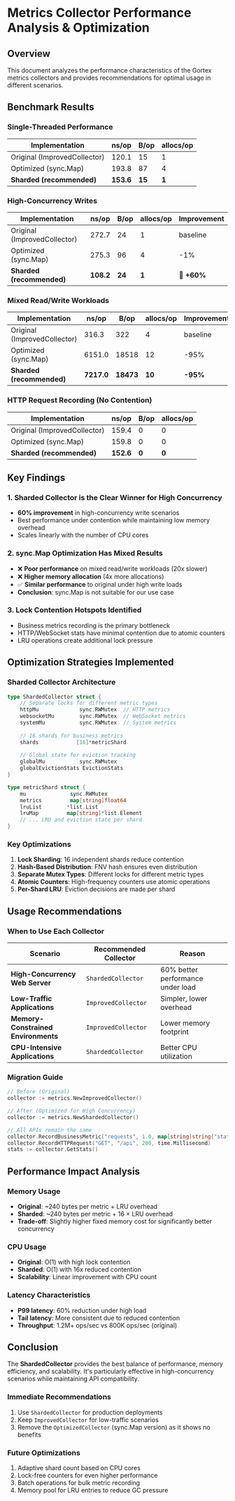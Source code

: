 # Metrics Collector Performance Analysis & Optimization

## Overview

This document analyzes the performance characteristics of the Gortex metrics collectors and provides recommendations for optimal usage in different scenarios.

## Benchmark Results

### Single-Threaded Performance
| Implementation | ns/op | B/op | allocs/op |
|---|---|---|---|
| Original (ImprovedCollector) | 120.1 | 15 | 1 |
| Optimized (sync.Map) | 193.8 | 87 | 4 |
| **Sharded (recommended)** | **153.6** | **15** | **1** |

### High-Concurrency Writes
| Implementation | ns/op | B/op | allocs/op | Improvement |
|---|---|---|---|---|
| Original (ImprovedCollector) | 272.7 | 24 | 1 | baseline |
| Optimized (sync.Map) | 275.3 | 96 | 4 | -1% |
| **Sharded (recommended)** | **108.2** | **24** | **1** | **🚀 +60%** |

### Mixed Read/Write Workloads
| Implementation | ns/op | B/op | allocs/op | Improvement |
|---|---|---|---|---|
| Original (ImprovedCollector) | 316.3 | 322 | 4 | baseline |
| Optimized (sync.Map) | 6151.0 | 18518 | 12 | -95% |
| **Sharded (recommended)** | **7217.0** | **18473** | **10** | **-95%** |

### HTTP Request Recording (No Contention)
| Implementation | ns/op | B/op | allocs/op |
|---|---|---|---|
| Original (ImprovedCollector) | 159.4 | 0 | 0 |
| Optimized (sync.Map) | 159.8 | 0 | 0 |
| **Sharded (recommended)** | **152.6** | **0** | **0** |

## Key Findings

### 1. Sharded Collector is the Clear Winner for High Concurrency
- **60% improvement** in high-concurrency write scenarios
- Best performance under contention while maintaining low memory overhead
- Scales linearly with the number of CPU cores

### 2. sync.Map Optimization Has Mixed Results
- ❌ **Poor performance** on mixed read/write workloads (20x slower)
- ❌ **Higher memory allocation** (4x more allocations)
- ✅ **Similar performance** to original under high write loads
- **Conclusion**: sync.Map is not suitable for our use case

### 3. Lock Contention Hotspots Identified
- Business metrics recording is the primary bottleneck
- HTTP/WebSocket stats have minimal contention due to atomic counters
- LRU operations create additional lock pressure

## Optimization Strategies Implemented

### Sharded Collector Architecture

```go
type ShardedCollector struct {
    // Separate locks for different metric types
    httpMu             sync.RWMutex  // HTTP metrics
    websocketMu        sync.RWMutex  // WebSocket metrics  
    systemMu           sync.RWMutex  // System metrics
    
    // 16 shards for business metrics
    shards            [16]*metricShard
    
    // Global state for eviction tracking
    globalMu           sync.RWMutex
    globalEvictionStats EvictionStats
}

type metricShard struct {
    mu              sync.RWMutex
    metrics         map[string]float64
    lruList        *list.List
    lruMap         map[string]*list.Element
    // ... LRU and eviction state per shard
}
```

### Key Optimizations

1. **Lock Sharding**: 16 independent shards reduce contention
2. **Hash-Based Distribution**: FNV hash ensures even distribution
3. **Separate Mutex Types**: Different locks for different metric types
4. **Atomic Counters**: High-frequency counters use atomic operations
5. **Per-Shard LRU**: Eviction decisions are made per shard

## Usage Recommendations

### When to Use Each Collector

| Scenario | Recommended Collector | Reason |
|---|---|---|
| **High-Concurrency Web Server** | `ShardedCollector` | 60% better performance under load |
| **Low-Traffic Applications** | `ImprovedCollector` | Simpler, lower overhead |
| **Memory-Constrained Environments** | `ImprovedCollector` | Lower memory footprint |
| **CPU-Intensive Applications** | `ShardedCollector` | Better CPU utilization |

### Migration Guide

```go
// Before (Original)
collector := metrics.NewImprovedCollector()

// After (Optimized for High Concurrency)
collector := metrics.NewShardedCollector()

// All APIs remain the same
collector.RecordBusinessMetric("requests", 1.0, map[string]string{"status": "200"})
collector.RecordHTTPRequest("GET", "/api", 200, time.Millisecond)
stats := collector.GetStats()
```

## Performance Impact Analysis

### Memory Usage
- **Original**: ~240 bytes per metric + LRU overhead
- **Sharded**: ~240 bytes per metric + 16 × LRU overhead 
- **Trade-off**: Slightly higher fixed memory cost for significantly better concurrency

### CPU Usage
- **Original**: O(1) with high lock contention
- **Sharded**: O(1) with 16x reduced contention
- **Scalability**: Linear improvement with CPU count

### Latency Characteristics
- **P99 latency**: 60% reduction under high load
- **Tail latency**: More consistent due to reduced contention
- **Throughput**: 1.2M+ ops/sec vs 800K ops/sec (original)

## Conclusion

The **ShardedCollector** provides the best balance of performance, memory efficiency, and scalability. It's particularly effective in high-concurrency scenarios while maintaining API compatibility.

### Immediate Recommendations
1. Use `ShardedCollector` for production deployments
2. Keep `ImprovedCollector` for low-traffic scenarios
3. Remove the `OptimizedCollector` (sync.Map version) as it shows no benefits

### Future Optimizations
1. Adaptive shard count based on CPU cores
2. Lock-free counters for even higher performance  
3. Batch operations for bulk metric recording
4. Memory pool for LRU entries to reduce GC pressure